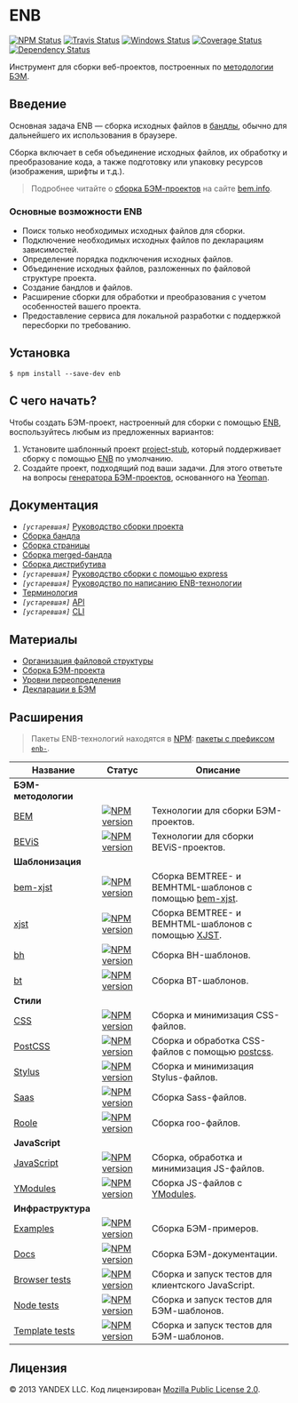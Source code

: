 # ENB

[![NPM Status][npm-img]][npm]
[![Travis Status][test-img]][travis]
[![Windows Status][appveyor-img]][appveyor]
[![Coverage Status][coveralls-img]][coveralls]
[![Dependency Status][david-img]][david]

[npm]:           http://www.npmjs.org/package/enb
[npm-img]:       https://img.shields.io/npm/v/enb.svg

[travis]:        https://travis-ci.org/enb/enb
[test-img]:      https://img.shields.io/travis/enb/enb/master.svg?label=tests

[appveyor]:      https://ci.appveyor.com/project/blond/enb
[appveyor-img]:  https://img.shields.io/appveyor/ci/blond/enb/master.svg?label=windows

[coveralls]:     https://coveralls.io/r/enb/enb?branch=master
[coveralls-img]: https://img.shields.io/coveralls/enb/enb/master.svg

[david]:         https://david-dm.org/enb/enb
[david-img]:     https://img.shields.io/david/enb/enb/master.svg

Инструмент для сборки веб-проектов, построенных по [методологии БЭМ](https://ru.bem.info/methodology/).

## Введение

Основная задача ENB — сборка исходных файлов в [бандлы](https://github.com/bem-site/bem-method/blob/bem-info-data/method/build/build.ru.md#Введение), обычно для дальнейшего их использования в браузере.

Сборка включает в себя объединение исходных файлов, их обработку и преобразование кода, а также подготовку или упаковку ресурсов (изображения, шрифты и т.д.).

> Подробнее читайте о [сборка БЭМ-проектов](https://ru.bem.info/methodology/build/) на сайте [bem.info](https://ru.bem.info/).

### Основные возможности ENB

* Поиск только необходимых исходных файлов для сборки.
* Подключение необходимых исходных файлов по декларациям зависимостей.
* Определение порядка подключения исходных файлов.
* Объединение исходных файлов, разложенных по файловой структуре проекта.
* Создание бандлов и файлов.
* Расширение сборки для обработки и преобразования с учетом особенностей вашего проекта.
* Предоставление сервиса для локальной разработки с поддержкой пересборки по требованию.

## Установка

```shell
$ npm install --save-dev enb
```

## С чего начать?

Чтобы создать БЭМ-проект, настроенный для сборки с помощью [ENB](https://ru.bem.info/toolbox/enb/), воспользуйтесь любым из предложенных вариантов:

1. Установите шаблонный проект [project-stub](https://ru.bem.info/platform/project-stub/), который поддерживает сборку с помощью [ENB](https://ru.bem.info/toolbox/enb/) по умолчанию.
1. Создайте проект, подходящий под ваши задачи. Для этого ответьте на вопросы [генератора БЭМ-проектов](https://github.com/bem-archive/generator-bem-stub/), основанного на [Yeoman](http://yeoman.io/).

## Документация

* *`[устаревшая]`* [Руководство сборки проекта](./docs/guides/build-project/build-project.ru.md)
* [Сборка бандла](https://github.com/enb/enb-bem-techs/blob/master/docs/build-bundle/build-bundle.ru.md)
* [Сборка страницы](https://github.com/enb/enb-bem-techs/blob/master/docs/build-page/build-page.ru.md)
* [Сборка merged-бандла](https://github.com/enb/enb-bem-techs/blob/master/docs/build-merged-bundle/build-merged-bundle.ru.md)
* [Сборка дистрибутива](https://github.com/enb/enb-bem-techs/blob/master/docs/build-dist/build-dist.ru.md)
* *`[устаревшая]`* [Руководство сборки с помощью express](./docs/guides/express/express.ru.md)
* *`[устаревшая]`* [Руководство по написанию ENB-технологии](./docs/guides/write-tech/write-tech.ru.md)
* [Терминология](./docs/terms/terms.ru.md)
* *`[устаревшая]`* [API](./docs/api/api.ru.md)
* *`[устаревшая]`* [CLI](./docs/cli/cli.ru.md)

## Материалы

* [Организация файловой структуры](https://ru.bem.info/methodology/filestructure/)
* [Сборка БЭМ-проекта](https://ru.bem.info/methodology/build/)
* [Уровни переопределения](https://ru.bem.info/methodology/redefinition-levels/)
* [Декларации в БЭМ](https://ru.bem.info/methodology/declarations/)

## Расширения

> Пакеты ENB-технологий находятся в [NPM](https://www.npmjs.com): [пакеты с префиксом `enb-`](https://www.npmjs.com/search?q=enb).

| Название | Статус | Описание |
| -------- | ------ | -------- |
| **БЭМ-методологии** |||
[BEM](https://github.com/enb/enb-bem-techs) | [![NPM version](https://img.shields.io/npm/v/enb-bem-techs.svg)](https://www.npmjs.org/package/enb-bem-techs) | Технологии для сборки БЭМ-проектов.
[BEViS](https://github.com/enb-make/enb-bevis) | [![NPM version](https://img.shields.io/npm/v/enb-bevis.svg)](https://www.npmjs.org/package/enb-bevis) | Технологии для сборки BEViS-проектов.
| **Шаблонизация** |||
[bem-xjst](https://github.com/enb/enb-bemxjst) | [![NPM version](https://img.shields.io/npm/v/enb-bemxjst.svg)](https://www.npmjs.org/package/enb-bemxjst) | Сборка BEMTREE- и BEMHTML-шаблонов с помощью [bem-xjst](https://github.com/bem/bem-xjst).
[xjst](https://github.com/enb/enb-xjst) | [![NPM version](https://img.shields.io/npm/v/enb-xjst.svg)](https://www.npmjs.org/package/enb-xjst) | Сборка BEMTREE- и BEMHTML-шаблонов с помощью [XJST](https://github.com/veged/xjst).
[bh](https://github.com/enb/enb-bh) | [![NPM version](https://img.shields.io/npm/v/enb-bh.svg)](https://www.npmjs.org/package/enb-bh) | Сборка BH-шаблонов.
[bt](https://github.com/enb/enb-bt) | [![NPM version](https://img.shields.io/npm/v/enb-bt.svg)](https://www.npmjs.org/package/enb-bt) | Сборка BT-шаблонов.
| **Стили** |||
[CSS](https://github.com/enb/enb-css) | [![NPM version](https://img.shields.io/npm/v/enb-css.svg)](https://www.npmjs.org/package/enb-css) | Сборка и минимизация CSS-файлов.
[PostCSS](https://github.com/enb/enb-postcss) | [![NPM version](https://img.shields.io/npm/v/enb-postcss.svg)](https://www.npmjs.org/package/enb-postcss) | Сборка и обработка CSS-файлов с помощью [postcss](https://github.com/postcss/postcss).
[Stylus](https://github.com/enb/enb-stylus) | [![NPM version](https://img.shields.io/npm/v/enb-stylus.svg)](https://www.npmjs.org/package/enb-stylus) | Сборка и минимизация Stylus-файлов.
[Saas](https://github.com/enb/enb-sass) | [![NPM version](https://img.shields.io/npm/v/enb-sass.svg)](https://www.npmjs.org/package/enb-sass) | Сборка Sass-файлов.
[Roole](https://github.com/enb/enb-roole) | [![NPM version](https://img.shields.io/npm/v/enb-roole.svg)](https://www.npmjs.org/package/enb-roole) | Сборка roo-файлов.
| **JavaScript** |||
[JavaScript](https://github.com/enb/enb-js) | [![NPM version](https://img.shields.io/npm/v/enb-js.svg)](https://www.npmjs.org/package/enb-js) | Сборка, обработка и минимизация JS-файлов.
[YModules](https://github.com/enb/enb-modules) | [![NPM version](https://img.shields.io/npm/v/enb-modules.svg)](https://www.npmjs.org/package/enb-modules) | Сборка JS-файлов c [YModules](https://github.com/ymaps/modules).
| **Инфраструктура** |||
[Examples](https://github.com/enb/enb-bem-examples) | [![NPM version](https://img.shields.io/npm/v/enb-bem-examples.svg)](https://www.npmjs.org/package/enb-bem-examples) | Сборка БЭМ-примеров.
[Docs](https://github.com/enb/enb-bem-docs) | [![NPM version](https://img.shields.io/npm/v/enb-bem-docs.svg)](https://www.npmjs.org/package/enb-bem-docs) | Сборка БЭМ-документации.
[Browser tests](https://github.com/enb/enb-bem-specs) | [![NPM version](https://img.shields.io/npm/v/enb-bem-specs.svg)](https://www.npmjs.org/package/enb-bem-specs) | Сборка и запуск тестов для клиентского JavaScript.
[Node tests](https://github.com/enb/enb-bem-node-specs) | [![NPM version](https://img.shields.io/npm/v/enb-bem-node-specs.svg)](https://www.npmjs.org/package/enb-bem-node-specs) | Сборка и запуск тестов для БЭМ-шаблонов.
[Template tests](https://github.com/enb/enb-bem-tmpl-specs) | [![NPM version](https://img.shields.io/npm/v/enb-bem-tmpl-specs.svg)](https://www.npmjs.org/package/enb-bem-tmpl-specs) | Сборка и запуск тестов для БЭМ-шаблонов.

## Лицензия

© 2013 YANDEX LLC. Код лицензирован [Mozilla Public License 2.0](LICENSE.txt).
